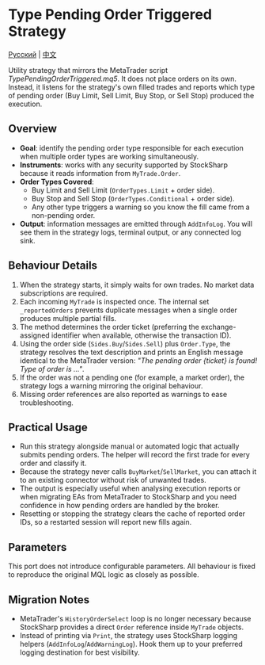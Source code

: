 # Type Pending Order Triggered Strategy
[Русский](README_ru.md) | [中文](README_cn.md)

Utility strategy that mirrors the MetaTrader script *TypePendingOrderTriggered.mq5*. It does not place orders on its own. Instead,
it listens for the strategy's own filled trades and reports which type of pending order (Buy Limit, Sell Limit, Buy Stop, or Sell
Stop) produced the execution.

## Overview

- **Goal**: identify the pending order type responsible for each execution when multiple order types are working simultaneously.
- **Instruments**: works with any security supported by StockSharp because it reads information from `MyTrade.Order`.
- **Order Types Covered**:
  - Buy Limit and Sell Limit (`OrderTypes.Limit` + order side).
  - Buy Stop and Sell Stop (`OrderTypes.Conditional` + order side).
  - Any other type triggers a warning so you know the fill came from a non-pending order.
- **Output**: information messages are emitted through `AddInfoLog`. You will see them in the strategy logs, terminal output, or any
  connected log sink.

## Behaviour Details

1. When the strategy starts, it simply waits for own trades. No market data subscriptions are required.
2. Each incoming `MyTrade` is inspected once. The internal set `_reportedOrders` prevents duplicate messages when a single order
   produces multiple partial fills.
3. The method determines the order ticket (preferring the exchange-assigned identifier when available, otherwise the transaction ID).
4. Using the order side (`Sides.Buy`/`Sides.Sell`) plus `Order.Type`, the strategy resolves the text description and prints an
   English message identical to the MetaTrader version: *"The pending order {ticket} is found! Type of order is ..."*.
5. If the order was not a pending one (for example, a market order), the strategy logs a warning mirroring the original behaviour.
6. Missing order references are also reported as warnings to ease troubleshooting.

## Practical Usage

- Run this strategy alongside manual or automated logic that actually submits pending orders. The helper will record the first trade
  for every order and classify it.
- Because the strategy never calls `BuyMarket`/`SellMarket`, you can attach it to an existing connector without risk of unwanted
  trades.
- The output is especially useful when analysing execution reports or when migrating EAs from MetaTrader to StockSharp and you need
  confidence in how pending orders are handled by the broker.
- Resetting or stopping the strategy clears the cache of reported order IDs, so a restarted session will report new fills again.

## Parameters

This port does not introduce configurable parameters. All behaviour is fixed to reproduce the original MQL logic as closely as
possible.

## Migration Notes

- MetaTrader's `HistoryOrderSelect` loop is no longer necessary because StockSharp provides a direct `Order` reference inside
  `MyTrade` objects.
- Instead of printing via `Print`, the strategy uses StockSharp logging helpers (`AddInfoLog`/`AddWarningLog`). Hook them up to your
  preferred logging destination for best visibility.
